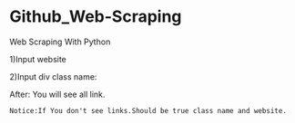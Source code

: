 # Github_Web-Scraping
Web Scraping With Python

1)Input website

2)Input div class name:

After: You will see all link.
~~~~~~~~~~~~~~~~~~~~~~~~~~~~~~~~~~~~~~~~~~~~~~~~~~~~~~~~~~~~~~~~~~~~
Notice:If You don't see links.Should be true class name and website.
